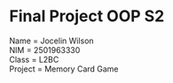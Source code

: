 # Final Project OOP S2

Name = Jocelin Wilson <br />
NIM = 2501963330 <br />
Class = L2BC <br />
Project = Memory Card Game <br />

